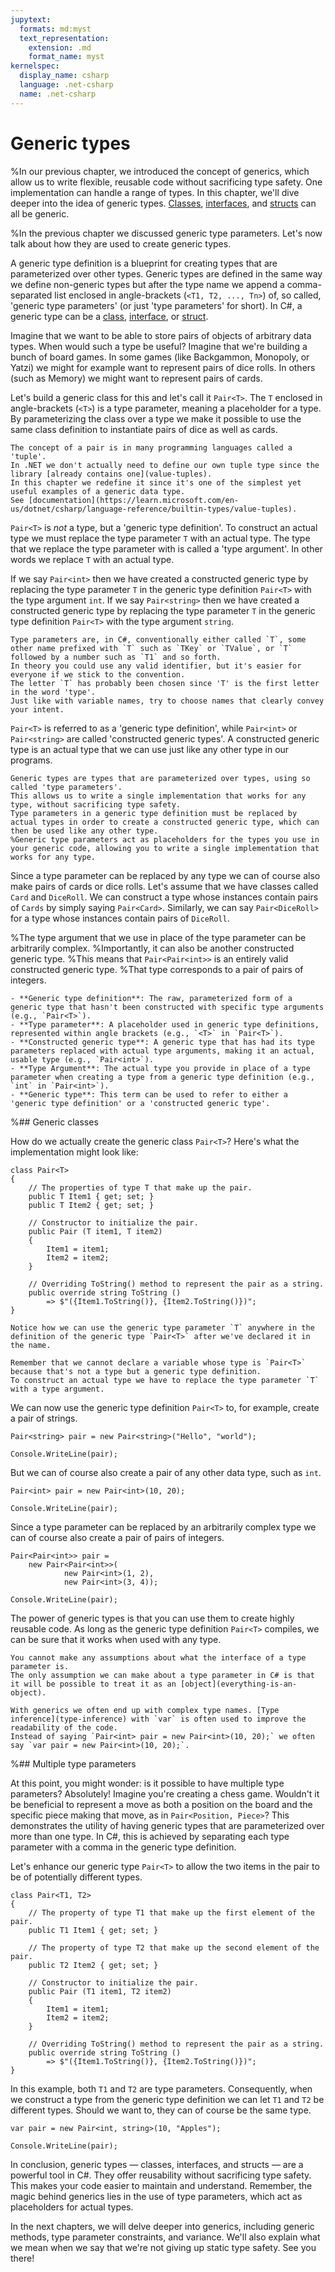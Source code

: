 ```yaml
---
jupytext:
  formats: md:myst
  text_representation:
    extension: .md
    format_name: myst
kernelspec:
  display_name: csharp
  language: .net-csharp
  name: .net-csharp
---
```


# Generic types

%In our previous chapter, we introduced the concept of generics, which allow us to write flexible, reusable code without sacrificing type safety. One implementation can handle a range of types. In this chapter, we'll dive deeper into the idea of generic types. [Classes](classes), [interfaces](interfaces), and [structs](structs) can all be generic.

%In the previous chapter we discussed generic type parameters. Let's now talk about how they are used to create generic types.

A generic type definition is a blueprint for creating types that are parameterized over other types. Generic types are defined in the same way we define non-generic types but after the type name we append a comma-separated list enclosed in angle-brackets (`<T1, T2, ..., Tn>`) of, so called, 'generic type parameters' (or just 'type parameters' for short).
In C#, a generic type can be a [class](classes), [interface](interfaces), or [struct](structs).

Imagine that we want to be able to store pairs of objects of arbitrary data types.
When would such a type be useful?
Imagine that we're building a bunch of board games.
In some games (like Backgammon, Monopoly, or Yatzi) we might for example want to represent pairs of dice rolls.
In others (such as Memory) we might want to represent pairs of cards.

Let's build a generic class for this and let's call it `Pair<T>`.
The `T` enclosed in angle-brackets (`<T>`) is a type parameter, meaning a placeholder for a type.
By parameterizing the class over a type we make it possible to use the same class definition to instantiate pairs of dice as well as cards.

```{seealso}
The concept of a pair is in many programming languages called a 'tuple'.
In .NET we don't actually need to define our own tuple type since the library [already contains one](value-tuples).
In this chapter we redefine it since it's one of the simplest yet useful examples of a generic data type.
See [documentation](https://learn.microsoft.com/en-us/dotnet/csharp/language-reference/builtin-types/value-tuples).
```

`Pair<T>` is *not* a type, but a 'generic type definition'.
To construct an actual type we must replace the type parameter `T` with an actual type.
The type that we replace the type parameter with is called a 'type argument'.
In other words we replace `T` with an actual type.

If we say `Pair<int>` then we have created a constructed generic type by replacing the type parameter `T` in the generic type definition `Pair<T>` with the type argument `int`.
If we say `Pair<string>` then we have created a constructed generic type by replacing the type parameter `T` in the generic type definition `Pair<T>` with the type argument `string`.

```{note}
Type parameters are, in C#, conventionally either called `T`, some other name prefixed with `T` such as `TKey` or `TValue`, or `T` followed by a number such as `T1` and so forth.
In theory you could use any valid identifier, but it's easier for everyone if we stick to the convention.
The letter `T` has probably been chosen since 'T' is the first letter in the word 'type'.
Just like with variable names, try to choose names that clearly convey your intent.
```

`Pair<T>` is referred to as a 'generic type definition', while `Pair<int>` or `Pair<string>` are called 'constructed generic types'.
A constructed generic type is an actual type that we can use just like any other type in our programs.

```{admonition} Key point
Generic types are types that are parameterized over types, using so called 'type parameters'.
This allows us to write a single implementation that works for any type, without sacrificing type safety.
Type parameters in a generic type definition must be replaced by actual types in order to create a constructed generic type, which can then be used like any other type.
%Generic type parameters act as placeholders for the types you use in your generic code, allowing you to write a single implementation that works for any type.
```

Since a type parameter can be replaced by any type we can of course also make pairs of cards or dice rolls.
Let's assume that we have classes called `Card` and `DiceRoll`.
We can construct a type whose instances contain pairs of `Cards` by simply saying `Pair<Card>`.
Similarly, we can say `Pair<DiceRoll>` for a type whose instances contain pairs of `DiceRoll`.

%The type argument that we use in place of the type parameter can be arbitrarily complex.
%Importantly, it can also be another constructed generic type.
%This means that `Pair<Pair<int>>` is an entirely valid constructed generic type.
%That type corresponds to a pair of pairs of integers.

```{admonition} Terminology
- **Generic type definition**: The raw, parameterized form of a generic type that hasn't been constructed with specific type arguments (e.g., `Pair<T>`).
- **Type parameter**: A placeholder used in generic type definitions, represented within angle brackets (e.g., `<T>` in `Pair<T>`).
- **Constructed generic type**: A generic type that has had its type parameters replaced with actual type arguments, making it an actual, usable type (e.g., `Pair<int>`).
- **Type Argument**: The actual type you provide in place of a type parameter when creating a type from a generic type definition (e.g., `int` in `Pair<int>`).
- **Generic type**: This term can be used to refer to either a 'generic type definition' or a 'constructed generic type'.
```

%## Generic classes

How do we actually create the generic class `Pair<T>`?
Here's what the implementation might look like:

```{code-cell}
class Pair<T>
{
    // The properties of type T that make up the pair.
    public T Item1 { get; set; }
    public T Item2 { get; set; }

    // Constructor to initialize the pair.
    public Pair (T item1, T item2)
    {
        Item1 = item1;
        Item2 = item2;
    }

    // Overriding ToString() method to represent the pair as a string.
    public override string ToString ()
        => $"({Item1.ToString()}, {Item2.ToString()})";
}
```

```{hint}
Notice how we can use the generic type parameter `T` anywhere in the definition of the generic type `Pair<T>` after we've declared it in the name.
```

```{warning}
Remember that we cannot declare a variable whose type is `Pair<T>` because that's not a type but a generic type definition.
To construct an actual type we have to replace the type parameter `T` with a type argument.
```

We can now use the generic type definition `Pair<T>` to, for example, create a pair of strings.

```{code-cell}
Pair<string> pair = new Pair<string>("Hello", "world");

Console.WriteLine(pair);
```

But we can of course also create a pair of any other data type, such as `int`.

```{code-cell}
Pair<int> pair = new Pair<int>(10, 20);

Console.WriteLine(pair);
```


Since a type parameter can be replaced by an arbitrarily complex type we can of course also create a pair of pairs of integers.


```{code-cell}
Pair<Pair<int>> pair =
    new Pair<Pair<int>>(
            new Pair<int>(1, 2),
            new Pair<int>(3, 4));

Console.WriteLine(pair);
```

The power of generic types is that you can use them to create highly reusable code. As long as the generic type definition `Pair<T>` compiles, we can be sure that it works when used with any type.

```{remember}
You cannot make any assumptions about what the interface of a type parameter is.
The only assumption we can make about a type parameter in C# is that it will be possible to treat it as an [object](everything-is-an-object).
```

```{note}
With generics we often end up with complex type names. [Type inference](type-inference) with `var` is often used to improve the readability of the code.
Instead of saying `Pair<int> pair = new Pair<int>(10, 20);` we often say `var pair = new Pair<int>(10, 20);`.
```


%## Multiple type parameters

At this point, you might wonder: is it possible to have multiple type parameters? Absolutely! Imagine you're creating a chess game. Wouldn't it be beneficial to represent a move as both a position on the board and the specific piece making that move, as in `Pair<Position, Piece>`? This demonstrates the utility of having generic types that are parameterized over more than one type. In C#, this is achieved by separating each type parameter with a comma in the generic type definition.

Let's enhance our generic type `Pair<T>` to allow the two items in the pair to be of potentially different types.

```{code-cell}
class Pair<T1, T2>
{
    // The property of type T1 that make up the first element of the pair.
    public T1 Item1 { get; set; }

    // The property of type T2 that make up the second element of the pair.
    public T2 Item2 { get; set; }

    // Constructor to initialize the pair.
    public Pair (T1 item1, T2 item2)
    {
        Item1 = item1;
        Item2 = item2;
    }

    // Overriding ToString() method to represent the pair as a string.
    public override string ToString ()
        => $"({Item1.ToString()}, {Item2.ToString()})";
}
```

In this example, both `T1` and `T2` are type parameters. Consequently, when we construct a type from the generic type definition we can let `T1` and `T2` be different types. Should we want to, they can of course be the same type.

```{code-cell}
var pair = new Pair<int, string>(10, "Apples");

Console.WriteLine(pair);
```

In conclusion, generic types — classes, interfaces, and structs — are a powerful tool in C#. They offer reusability without sacrificing type safety. This makes your code easier to maintain and understand. Remember, the magic behind generics lies in the use of type parameters, which act as placeholders for actual types.

In the next chapters, we will delve deeper into generics, including generic methods, type parameter constraints, and variance. We'll also explain what we mean when we say that we're not giving up static type safety. See you there!

